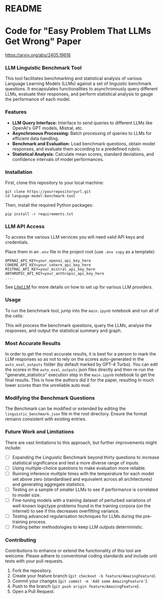 # README

# Code for "Easy Problem That LLMs Get Wrong" Paper

https://arxiv.org/abs/2405.19616

### LLM Linguistic Benchmark Tool

This tool facilitates benchmarking and statistical analysis of various Language Learning Models (LLMs) against a set of linguistic benchmark questions. It encapsulates functionalities to asynchronously query different LLMs, evaluate their responses, and perform statistical analysis to gauge the performance of each model.

### Features

- **LLM Query Interface:** Interface to send queries to different LLMs like OpenAI's GPT models, Mistral, etc.
- **Asynchronous Processing:** Batch processing of queries to LLMs for efficient data handling.
- **Benchmark and Evaluation:** Load benchmark questions, obtain model responses, and evaluate them according to a predefined rubric.
- **Statistical Analysis:** Calculate mean scores, standard deviations, and confidence intervals of model performances.

### Installation

First, clone this repository to your local machine:

```shell
git clone https://yourrepositoryurl.git
cd language-model-benchmark-tool
```

Then, install the required Python packages:

```shell
pip install -r requirements.txt
```

### LLM API Access

To access the various LLM services you will need valid API keys and credentials.

Place them in an `.env` file in the project root (use `.env copy` as a template):

```
OPENAI_API_KEY=your_openai_api_key_here
COHERE_API_KEY=your_cohere_api_key_here
MISTRAL_API_KEY=your_mistral_api_key_here
ANTHROPIC_API_KEY=your_anthropic_api_key_here
....
```

See [LiteLLM](https://github.com/BerriAI/litellm?tab=readme-ov-file#supported-providers-docs) for more details on how to set up for various LLM providers.

### Usage

To run the benchmark tool, jump into the `main.ipynb` notebook and run all of the cells:

This will process the benchmark questions, query the LLMs, analyse the responses, and output the statistical summary and graph.

### Most Accurate Results

In order to get the most accurate results, it is best for a person to mark the LLM responses so as not to rely on the scores auto-generated in the `auto_eval_outputs` folder (by default marked by GPT-4 Turbo). You can edit the scores in the  `auto_eval_outputs` json files directly and then re-run the "generate_statistics" execution step in the  `main.ipynb` notebook to get the final results. This is how the authors did it for the paper, resulting in much lower scores than the unreliable auto eval.

### Modifying the Benchmark Questions

The Benchmark can be modified or extended by editing the `linguistic_benchmark.json` file in the root directory. Ensure the format remains consistent with existing entries.

### Future Work and Limitations

There are vast limitations to this approach, but further improvements might include:

* [ ] Expanding the Linguistic Benchmark beyond thirty questions to increase statistical significance and test a more diverse range of inputs.
* [ ] Using multiple-choice questions to make evaluation more reliable.
* [ ] Running inference multiple times with the temperature for each model set above zero
  (standardised and equivalent across all architectures) and generating aggregate statistics.
* [ ] Testing on a sample of smaller LLMs to see if performance is correlated to model size.
* [ ] Fine-tuning models with a training dataset of perturbed variations of well-known logictype problems found in the training corpora (on the internet) to see if this decreases
  overfitting variance.
* [ ] Testing advanced regularisation techniques for LLMs during the pre-training process.
* [ ] Finding better methodologies to keep LLM outputs deterministic.

### Contributing

Contributions to enhance or extend the functionality of this tool are welcome. Please adhere to conventional coding standards and include unit tests with your pull requests.

1. Fork the repository.
2. Create your feature branch (`git checkout -b feature/AmazingFeature`).
3. Commit your changes (`git commit -m 'Add some AmazingFeature'`).
4. Push to the branch (`git push origin feature/AmazingFeature`).
5. Open a Pull Request.
